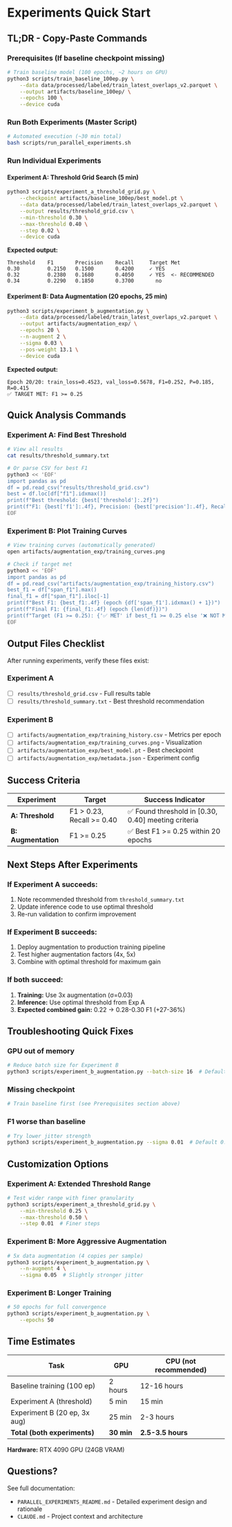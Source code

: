 # Experiments Quick Start

## TL;DR - Copy-Paste Commands

### Prerequisites (If baseline checkpoint missing)

```bash
# Train baseline model (100 epochs, ~2 hours on GPU)
python3 scripts/train_baseline_100ep.py \
    --data data/processed/labeled/train_latest_overlaps_v2.parquet \
    --output artifacts/baseline_100ep/ \
    --epochs 100 \
    --device cuda
```

### Run Both Experiments (Master Script)

```bash
# Automated execution (~30 min total)
bash scripts/run_parallel_experiments.sh
```

### Run Individual Experiments

#### Experiment A: Threshold Grid Search (5 min)

```bash
python3 scripts/experiment_a_threshold_grid.py \
    --checkpoint artifacts/baseline_100ep/best_model.pt \
    --data data/processed/labeled/train_latest_overlaps_v2.parquet \
    --output results/threshold_grid.csv \
    --min-threshold 0.30 \
    --max-threshold 0.40 \
    --step 0.02 \
    --device cuda
```

**Expected output:**
```
Threshold    F1       Precision    Recall     Target Met
0.30         0.2150   0.1500       0.4200     ✓ YES
0.32         0.2380   0.1680       0.4050     ✓ YES  <- RECOMMENDED
0.34         0.2290   0.1850       0.3700       no
```

#### Experiment B: Data Augmentation (20 epochs, 25 min)

```bash
python3 scripts/experiment_b_augmentation.py \
    --data data/processed/labeled/train_latest_overlaps_v2.parquet \
    --output artifacts/augmentation_exp/ \
    --epochs 20 \
    --n-augment 2 \
    --sigma 0.03 \
    --pos-weight 13.1 \
    --device cuda
```

**Expected output:**
```
Epoch 20/20: train_loss=0.4523, val_loss=0.5678, F1=0.252, P=0.185, R=0.415
✅ TARGET MET: F1 >= 0.25
```

## Quick Analysis Commands

### Experiment A: Find Best Threshold

```bash
# View all results
cat results/threshold_summary.txt

# Or parse CSV for best F1
python3 << 'EOF'
import pandas as pd
df = pd.read_csv("results/threshold_grid.csv")
best = df.loc[df["f1"].idxmax()]
print(f"Best threshold: {best['threshold']:.2f}")
print(f"F1: {best['f1']:.4f}, Precision: {best['precision']:.4f}, Recall: {best['recall']:.4f}")
EOF
```

### Experiment B: Plot Training Curves

```bash
# View training curves (automatically generated)
open artifacts/augmentation_exp/training_curves.png

# Check if target met
python3 << 'EOF'
import pandas as pd
df = pd.read_csv("artifacts/augmentation_exp/training_history.csv")
best_f1 = df["span_f1"].max()
final_f1 = df["span_f1"].iloc[-1]
print(f"Best F1: {best_f1:.4f} (epoch {df['span_f1'].idxmax() + 1})")
print(f"Final F1: {final_f1:.4f} (epoch {len(df)})")
print(f"Target (F1 >= 0.25): {'✅ MET' if best_f1 >= 0.25 else '❌ NOT MET'}")
EOF
```

## Output Files Checklist

After running experiments, verify these files exist:

### Experiment A
- [ ] `results/threshold_grid.csv` - Full results table
- [ ] `results/threshold_summary.txt` - Best threshold recommendation

### Experiment B
- [ ] `artifacts/augmentation_exp/training_history.csv` - Metrics per epoch
- [ ] `artifacts/augmentation_exp/training_curves.png` - Visualization
- [ ] `artifacts/augmentation_exp/best_model.pt` - Best checkpoint
- [ ] `artifacts/augmentation_exp/metadata.json` - Experiment config

## Success Criteria

| Experiment | Target | Success Indicator |
|------------|--------|-------------------|
| **A: Threshold** | F1 > 0.23, Recall >= 0.40 | ✅ Found threshold in [0.30, 0.40] meeting criteria |
| **B: Augmentation** | F1 >= 0.25 | ✅ Best F1 >= 0.25 within 20 epochs |

## Next Steps After Experiments

### If Experiment A succeeds:
1. Note recommended threshold from `threshold_summary.txt`
2. Update inference code to use optimal threshold
3. Re-run validation to confirm improvement

### If Experiment B succeeds:
1. Deploy augmentation to production training pipeline
2. Test higher augmentation factors (4x, 5x)
3. Combine with optimal threshold for maximum gain

### If both succeed:
1. **Training:** Use 3x augmentation (σ=0.03)
2. **Inference:** Use optimal threshold from Exp A
3. **Expected combined gain:** 0.22 → 0.28-0.30 F1 (+27-36%)

## Troubleshooting Quick Fixes

### GPU out of memory
```bash
# Reduce batch size for Experiment B
python3 scripts/experiment_b_augmentation.py --batch-size 16  # Default 32
```

### Missing checkpoint
```bash
# Train baseline first (see Prerequisites section above)
```

### F1 worse than baseline
```bash
# Try lower jitter strength
python3 scripts/experiment_b_augmentation.py --sigma 0.01  # Default 0.03
```

## Customization Options

### Experiment A: Extended Threshold Range

```bash
# Test wider range with finer granularity
python3 scripts/experiment_a_threshold_grid.py \
    --min-threshold 0.25 \
    --max-threshold 0.50 \
    --step 0.01  # Finer steps
```

### Experiment B: More Aggressive Augmentation

```bash
# 5x data augmentation (4 copies per sample)
python3 scripts/experiment_b_augmentation.py \
    --n-augment 4 \
    --sigma 0.05  # Slightly stronger jitter
```

### Experiment B: Longer Training

```bash
# 50 epochs for full convergence
python3 scripts/experiment_b_augmentation.py \
    --epochs 50
```

## Time Estimates

| Task | GPU | CPU (not recommended) |
|------|-----|-----------------------|
| Baseline training (100 ep) | 2 hours | 12-16 hours |
| Experiment A (threshold) | 5 min | 15 min |
| Experiment B (20 ep, 3x aug) | 25 min | 2-3 hours |
| **Total (both experiments)** | **30 min** | **2.5-3.5 hours** |

**Hardware:** RTX 4090 GPU (24GB VRAM)

## Questions?

See full documentation:
- `PARALLEL_EXPERIMENTS_README.md` - Detailed experiment design and rationale
- `CLAUDE.md` - Project context and architecture
